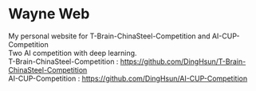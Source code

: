 # Wayne Web
My personal website for T-Brain-ChinaSteel-Competition and AI-CUP-Competition  
Two AI competition with deep learning.  
T-Brain-ChinaSteel-Competition : https://github.com/DingHsun/T-Brain-ChinaSteel-Competition  
AI-CUP-Competition : https://github.com/DingHsun/AI-CUP-Competition  
